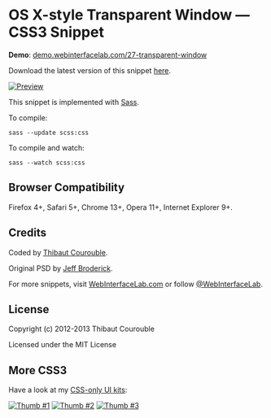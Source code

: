 # OS X-style Transparent Window — CSS3 Snippet

**Demo**: [demo.webinterfacelab.com/27-transparent-window](http://demo.webinterfacelab.com/27-transparent-window/)

Download the latest version of this snippet [here](http://www.webinterfacelab.com/snippets/os-x-style-transparent-window.zip).

[![Preview](http://cdn.webinterfacelab.com/snippets/os-x-style-transparent-window/preview-580.png)](http://www.webinterfacelab.com/snippets/os-x-style-transparent-window)

This snippet is implemented with [Sass](https://github.com/nex3/sass).

To compile:

`sass --update scss:css`

To compile and watch:

`sass --watch scss:css`

## Browser Compatibility

Firefox 4+, Safari 5+, Chrome 13+, Opera 11+, Internet Explorer 9+.

## Credits

Coded by [Thibaut Courouble](http://thibaut.me).

Original PSD by [Jeff Broderick](http://designmoo.com/4442/sexy-time-ui/).

For more snippets, visit [WebInterfaceLab.com](http://www.webinterfacelab.com) or follow [@WebInterfaceLab](http://twitter.com/WebInterfaceLab).

## License

Copyright (c) 2012-2013 Thibaut Courouble

Licensed under the MIT License

## More CSS3

Have a look at my [CSS-only UI kits](http://www.webinterfacelab.com/ui-kits):

[![Thumb #1](http://cdn.webinterfacelab.com/kits/colorful_css3_ui_kit_thumb_270_1.png)](http://www.webinterfacelab.com/ui-kits) [![Thumb #2](http://cdn.webinterfacelab.com/kits/colorful_css3_ui_kit_thumb_270_2.png)](http://www.webinterfacelab.com/ui-kits) [![Thumb #3](http://cdn.webinterfacelab.com/kits/colorful_css3_ui_kit_thumb_270_3.png)](http://www.webinterfacelab.com/ui-kits)
